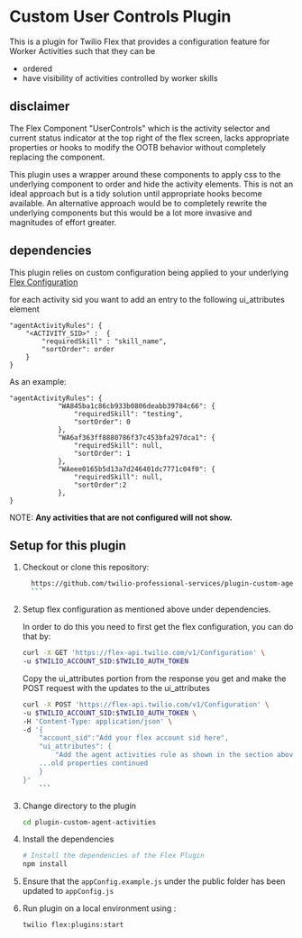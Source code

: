 # Custom User Controls Plugin

This is a plugin for Twilio Flex that provides a configuration feature for Worker Activities such that they can be

- ordered
- have visibility of activities controlled by worker skills

## disclaimer

The Flex Component "UserControls" which is the activity selector and current status indicator at the top right of the flex screen, lacks appropriate properties or hooks to modify the OOTB behavior without completely replacing the component.

This plugin uses a wrapper around these components to apply css to the underlying component to order and hide the activity elements.  This is not an ideal approach but is a tidy solution until appropriate hooks become available.  An alternative approach would be to completely rewrite the underlying components but this would be a lot more invasive and magnitudes of effort greater.

## dependencies

This plugin relies on custom configuration being applied to your underlying [Flex Configuration](https://www.twilio.com/docs/flex/developer/ui/configuration#modifying-configuration-for-flextwiliocom)

for each activity sid you want to add an entry to the following ui_attributes element

```
"agentActivityRules": {
	"<ACTIVITY_SID>" :  {
		"requiredSkill" : "skill_name",
		"sortOrder": order
	}
}
```

As an example:

```
"agentActivityRules": {
            "WA845ba1c86cb933b0806deabb39784c66": {
                "requiredSkill": "testing",
                "sortOrder": 0
            },
            "WA6af363ff8880786f37c453bfa297dca1": {
                "requiredSkill": null,
                "sortOrder": 1
            },
            "WAeee0165b5d13a7d246401dc7771c04f0": {
                "requiredSkill": null,
                "sortOrder":2
            },
}
```

NOTE: **Any activities that are not configured will not show.**

## Setup for this plugin

1. Checkout or clone this repository:

	  ```bash
		https://github.com/twilio-professional-services/plugin-custom-agent-activities.git
		```

2. Setup flex configuration as mentioned above under dependencies.

	In order to do this you need to first get the flex configuration, you can do that by:

	```bash
	curl -X GET 'https://flex-api.twilio.com/v1/Configuration' \
	-u $TWILIO_ACCOUNT_SID:$TWILIO_AUTH_TOKEN
	```

	Copy the ui_attributes portion from the response you get and make the POST request with the updates to the ui_attributes

	```bash
	curl -X POST 'https://flex-api.twilio.com/v1/Configuration' \
    -u $TWILIO_ACCOUNT_SID:$TWILIO_AUTH_TOKEN \
    -H 'Content-Type: application/json' \
    -d '{
        "account_sid":"Add your flex account sid here",
        "ui_attributes": {
            "Add the agent activities rule as shown in the section above",
        ...old properties continued
        }
    }'
		```

3. Change directory to the plugin

	```bash
	cd plugin-custom-agent-activities
	```

4. Install the dependencies

	```bash
	# Install the dependencies of the Flex Plugin
	npm install
	```

5. Ensure that the `appConfig.example.js` under the public folder has been updated to `appConfig.js`

6. Run plugin on a local environment using :
	```bash
	twilio flex:plugins:start
	```
